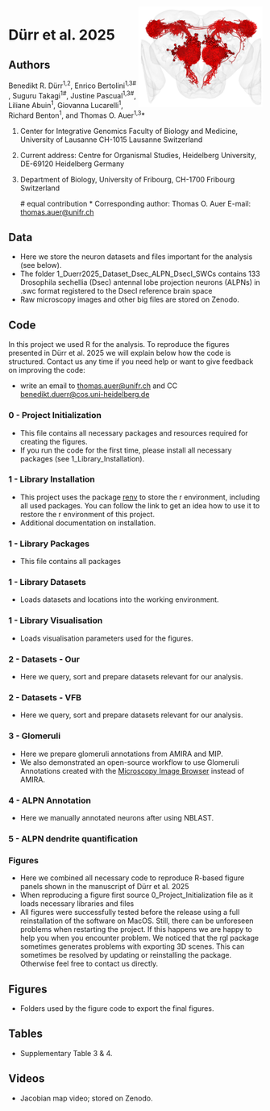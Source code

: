 <img src="0_General/Logo_Github_Dsec_Dataset_Overview_ALPNs_n133_anterior.png" align="right" height="200" /> 

# Dürr et al. 2025

## Authors
Benedikt R. Dürr<sup>1,2</sup>, Enrico Bertolini<sup>1,3#</sup> , Suguru Takagi<sup>1#</sup>, Justine Pascual<sup>1,3#</sup>, Liliane Abuin<sup>1</sup>, Giovanna Lucarelli<sup>1</sup>, Richard Benton<sup>1</sup>, and Thomas O. Auer<sup>1,3</sup>*

1. Center for Integrative Genomics Faculty of Biology and Medicine, University of Lausanne CH-1015 Lausanne Switzerland
2. Current address: Centre for Organismal Studies, Heidelberg University, DE-69120 Heidelberg Germany
3. Department of Biology, University of Fribourg, CH-1700 Fribourg Switzerland

    \# equal contribution 
    \* Corresponding author: Thomas O. Auer E-mail: thomas.auer@unifr.ch


## Data
- Here we store the neuron datasets and files important for the analysis (see below).
- The folder 1_Duerr2025_Dataset_Dsec_ALPN_DsecI_SWCs contains 133 Drosophila sechellia (Dsec) antennal lobe projection neurons (ALPNs) in .swc format registered to the DsecI reference brain space
- Raw microscopy images and other big files are stored on Zenodo.


## Code

In this project we used R for the analysis.
To reproduce the figures presented in Dürr et al. 2025 we will explain below how the code is structured.
Contact us any time if you need help or want to give feedback on improving the code:
- write an email to thomas.auer@unifr.ch and CC benedikt.duerr@cos.uni-heidelberg.de

### 0 - Project Initialization
- This file contains all necessary packages and resources required for creating the figures.
- If you run the code for the first time, please install all necessary packages (see 1_Library_Installation).

### 1 - Library Installation
- This project uses the package [renv](https://rstudio.github.io/renv/articles/renv.html) to store the r environment, including all used packages. You can follow the link to get an idea how to use it to restore the r environment of this project. 
- Additional documentation on installation.

### 1 - Library Packages
- This file contains all packages

### 1 - Library Datasets
- Loads datasets and locations into the working environment.

### 1 - Library Visualisation
- Loads visualisation parameters used for the figures.
### 2 - Datasets - Our
- Here we query, sort and prepare datasets relevant for our analysis.

### 2 - Datasets - VFB
- Here we query, sort and prepare datasets relevant for our analysis.

### 3 - Glomeruli
- Here we prepare glomeruli annotations from AMIRA and MIP.
- We also demonstrated an open-source workflow to use Glomeruli Annotations created with the [Microscopy Image Browser](http://mib.helsinki.fi) instead of AMIRA.

### 4 - ALPN Annotation
- Here we manually annotated neurons after using NBLAST.

### 5 - ALPN dendrite quantification

### Figures
- Here we combined all necessary code to reproduce R-based figure panels shown in the manuscript of Dürr et al. 2025
- When reproducing a figure first source 0_Project_Initialization file as it loads necessary libraries and files
- All figures were successfully tested before the release using a full reinstallation of the software on MacOS. Still, there can be unforeseen problems when restarting the project. If this happens we are happy to help you when you encounter problem. We noticed that the rgl package sometimes generates problems with exporting 3D scenes. This can sometimes be resolved by updating or reinstalling the package. Otherwise feel free to contact us directly.

## Figures
- Folders used by the figure code to export the final figures.

## Tables
- Supplementary Table 3 & 4.

## Videos
- Jacobian map video; stored on Zenodo.